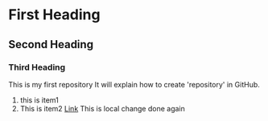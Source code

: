 # First Heading
## Second Heading
### Third Heading
This is my first repository
It will explain how to create 'repository' in GitHub. 
1. this is item1
1. This is item2
[Link](https://www.google.com)
This is local change done again
